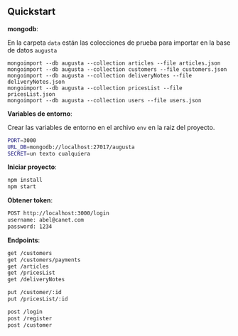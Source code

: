 Quickstart
----------



__mongodb__:

En la carpeta `data` están las colecciones de prueba para importar en la base de datos `augusta`

```
mongoimport --db augusta --collection articles --file articles.json
mongoimport --db augusta --collection customers --file customers.json
mongoimport --db augusta --collection deliveryNotes --file deliveryNotes.json
mongoimport --db augusta --collection pricesList --file pricesList.json
mongoimport --db augusta --collection users --file users.json
```
__Variables de entorno__:

Crear las variables de entorno en el archivo `env` en la raiz del proyecto.

```sh
PORT=3000
URL_DB=mongodb://localhost:27017/augusta
SECRET=un texto cualquiera
```

__Iniciar proyecto__:


```sh
npm install
npm start
```

__Obtener token__:

```sh
POST http://localhost:3000/login
username: abel@canet.com
password: 1234
```

__Endpoints__:

```sh
get /customers
get /customers/payments
get /articles
get /pricesList
get /deliveryNotes

put /customer/:id
put /pricesList/:id

post /login
post /register
post /customer
```


